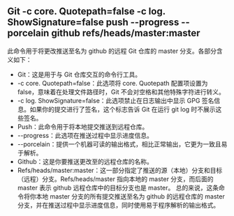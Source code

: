 ## Git -c core. Quotepath=false -c log. ShowSignature=false push --progress --porcelain github refs/heads/master:master
此命令用于将更改推送至名为 github 的远程 Git 仓库的 master 分支。各部分含义如下：
- Git：这是用于与 Git 仓库交互的命令行工具。
- -c core. Quotepath=false：此选项将 core. Quotepath 配置项设置为 false，意味着在处理文件路径时，Git 不会对空格和其他特殊字符进行转义。
- -c log. ShowSignature=false：此选项禁止在日志输出中显示 GPG 签名信息。如果你的提交进行了签名，这个标志告诉 Git 在运行 git log 时不展示这些签名。
- Push：此命令用于将本地提交推送到远程仓库。
- --progress：此选项在推送过程中显示进度信息。
- --porcelain：提供一个机器可读的输出格式，相比正常输出，它更为一致且易于解析。
- Github：这是你要推送更改至的远程仓库的名称。
- Refs/heads/master:master：这一部分指定了推送的源（本地）分支和目标（远程）分支。Refs/heads/master 指向本地的 master 分支，而后面的 master 表示 github 远程仓库中的目标分支也是 master。
总的来说，这条命令将你本地 master 分支的所有提交推送至名为 github 的远程仓库的 master 分支，并在推送过程中显示进度信息，同时使用易于程序解析的输出格式。